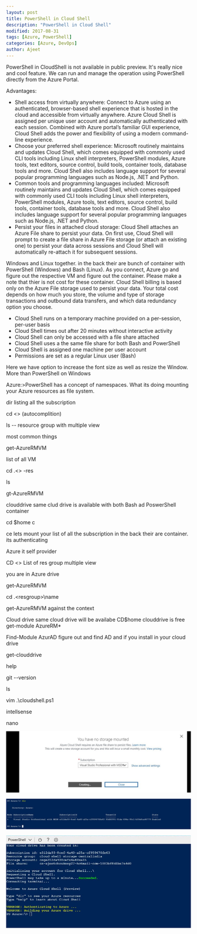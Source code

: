 ```yaml
---
layout: post
title: PowerShell in Cloud Shell
description: "PowerShell in Cloud Shell"
modified: 2017-08-31
tags: [Azure, PowerShell]
categories: [Azure, DevOps]
author: Ajeet
---
```


PowerShell in CloudShell is not available in public preview. It's really nice and cool feature. We can run and manage the operation using PowerShell directly from the Azure Portal. 

Advantages:
-   Shell access from virtually anywhere: Connect to Azure using an authenticated, browser-based shell experience that is hosted in the cloud and accessible from virtually anywhere. Azure Cloud Shell is assigned per unique user account and automatically authenticated with each session. Combined with Azure portal’s familiar GUI experience, Cloud Shell adds the power and flexibility of using a modern command-line experience.
-   Choose your preferred shell experience: Microsoft routinely maintains and updates Cloud Shell, which comes equipped with commonly used CLI tools including Linux shell interpreters, PowerShell modules, Azure tools, text editors, source control, build tools, container tools, database tools and more. Cloud Shell also includes language support for several popular programming languages such as Node.js, .NET and Python.
-   Common tools and programming languages included: Microsoft routinely maintains and updates Cloud Shell, which comes equipped with commonly used CLI tools including Linux shell interpreters, PowerShell modules, Azure tools, text editors, source control, build tools, container tools, database tools and more. Cloud Shell also includes language support for several popular programming languages such as Node.js, .NET and Python.
-   Persist your files in attached cloud storage: Cloud Shell attaches an Azure File share to persist your data. On first use, Cloud Shell will prompt to create a file share in Azure File storage (or attach an existing one) to persist your data across sessions and Cloud Shell will automatically re-attach it for subsequent sessions.

Windows and Linux together.
in the back their are bunch of container with PowerShell (Windows) and Bash (Linux). As you connect, Azure go and figure out the respective VM and figure out the container. Please make a note that thier is not cost for these container. Cloud Shell billing is based only on the Azure File storage used to persist your data. Your total cost depends on how much you store, the volume and type of storage transactions and outbound data transfers, and which data redundancy option you choose.

-   Cloud Shell runs on a temporary machine provided on a per-session, per-user basis
-   Cloud Shell times out after 20 minutes without interactive activity
-   Cloud Shell can only be accessed with a file share attached
-   Cloud Shell uses a the same file share for both Bash and PowerShell
-   Cloud Shell is assigned one machine per user account
-   Permissions are set as a regular Linux user (Bash)

Here we have option to increase the font size as well as resize the Window.
More than PowerShell on Windows


Azure:\>PowerShell has a concept of namespaces. What its doing mounting your Azure resources as file system. 

dir listing all the subscription 

cd <<subscription name>>  (autocomplition)

ls -- resource group with multiple view

most common things

get-AzureRMVM

list of all VM

cd .\<<resgrp>> -res    

ls

gt-AzureRMVM

clouddrive
same clud drive is available with both Bash ad PoswerShell container

cd $home c 

ce lets mount your
list of all the subscription
in the back their are container. its authenticating 




Azure it self provider

CD <<subscription name>>
 List of res group multiple view

 you are in Azure drive

 get-AzureRMVM

 cd .\<resgroup>\name

 get-AzureRMVM against the context

 Cloud drive same cloud drive will be availabe 
CD$home
clouddrive is free
get-module AzureRM*

Find-Module AzurAD figure out and find AD and if you install in your cloud drive

get-clouddrive

help

git --version


ls

vim .\cloudshell.ps1

intellsense 


nano






![Create new project](/images/posts/PSCloudShell/crtstr.jpg)

![Create new project](/images/posts/PSCloudShell/dir.jpg)

![Create new project](/images/posts/PSCloudShell/login.jpg)